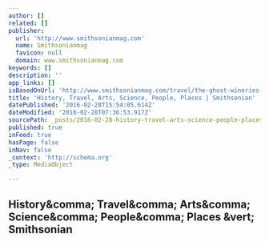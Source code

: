 ```yaml
---
author: []
related: []
publisher:
  url: 'http://www.smithsonianmag.com'
  name: Smithsonianmag
  favicon: null
  domain: www.smithsonianmag.com
keywords: []
description: ''
app_links: []
isBasedOnUrl: 'http://www.smithsonianmag.com/travel/the-ghost-wineries-of-napa-valley-146787227/?no-ist'
title: 'History, Travel, Arts, Science, People, Places | Smithsonian'
datePublished: '2016-02-28T15:54:05.614Z'
dateModified: '2016-02-28T07:36:53.917Z'
sourcePath: _posts/2016-02-28-history-travel-arts-science-people-places-or-smithsonian.md
published: true
inFeed: true
hasPage: false
inNav: false
_context: 'http://schema.org'
_type: MediaObject

---
```

<article style=""><h1>History&amp;comma; Travel&amp;comma; Arts&amp;comma; Science&amp;comma; People&amp;comma; Places &amp;vert; Smithsonian</h1></article>